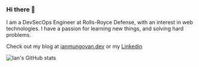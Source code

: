 ### Hi there 👋

<!--
**ITM007/ITM007** is a ✨ _special_ ✨ repository because its `README.md` (this file) appears on your GitHub profile.

Badges:
https://github.com/Ileriayo/markdown-badges

To create custom badges:
1. Go to https://simpleicons.org/ and copy the link of the icon you want
2. Go to https://shields.io/ and build a custom shield fill out only message and color
3. Copy another badge and past in the previous information
-->

I am a DevSecOps Engineer at Rolls-Royce Defense, with an interest in web technologies. I have a passion for learning new things, and solving hard problems.

Check out my blog at [ianmungovan.dev](https://ianmungovan.dev) or my [Linkedin](https://www.linkedin.com/in/ian-mungovan/)

![Ian's GitHub stats](https://github-readme-stats.vercel.app/api?username=ITM007&theme=vue&show_icons=true&count_private=true)

